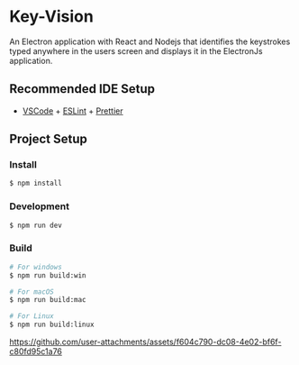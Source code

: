 # Key-Vision

An Electron application with React and Nodejs that identifies the keystrokes typed anywhere in the users screen and displays it in the ElectronJs application.

## Recommended IDE Setup

- [VSCode](https://code.visualstudio.com/) + [ESLint](https://marketplace.visualstudio.com/items?itemName=dbaeumer.vscode-eslint) + [Prettier](https://marketplace.visualstudio.com/items?itemName=esbenp.prettier-vscode)

## Project Setup

### Install

```bash
$ npm install
```

### Development

```bash
$ npm run dev
```

### Build

```bash
# For windows
$ npm run build:win

# For macOS
$ npm run build:mac

# For Linux
$ npm run build:linux
```

https://github.com/user-attachments/assets/f604c790-dc08-4e02-bf6f-c80fd95c1a76


